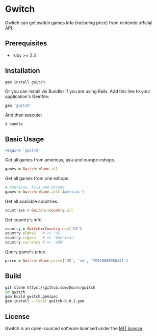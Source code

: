 # Gwitch

Gwitch can get switch games info (including price) from nintendo official API.

## Prerequisites

* ruby >= 2.3

## Installation

```bash
gem install gwitch
```

Or you can install via Bundler if you are using Rails. Add this line to your application's Gemfile:

```ruby
gem 'gwitch'
```

And then execute:

    $ bundle

## Basic Usage

```ruby
require 'gwitch'
```

Get all games from americas, asia and europe eshops.

```ruby
games = Gwitch::Game.all
```

Get all games from one eshops.

```ruby
# Americas, Asia and Europe
games = Gwitch::Game.all('Americas')
```

Get all avaliable countries.

```ruby
countries = Gwitch::Country.all
```

Get country's info.

```ruby
country = Gwitch::Country.new('US')
country.alpha2   # => 'US'
country.region   # => 'Americas'
country.currency # => 'USD'
```

Query game's price.

```ruby
price = Gwitch::Game.price('US', 'en', '70010000000141')
```

## Build

```bash
git clone https://github.com/Dounx/gwitch
cd gwitch
gem build gwitch.gemspec
gem install --local gwitch-0.0.1.gem
```

## License

Gwitch is an open-sourced software licensed under the [MIT license](LICENSE).